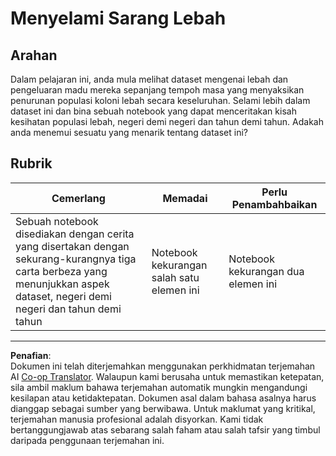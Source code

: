<!--
CO_OP_TRANSLATOR_METADATA:
{
  "original_hash": "680419753c086eef51be86607c623945",
  "translation_date": "2025-08-28T18:47:38+00:00",
  "source_file": "3-Data-Visualization/12-visualization-relationships/assignment.md",
  "language_code": "ms"
}
-->
# Menyelami Sarang Lebah

## Arahan

Dalam pelajaran ini, anda mula melihat dataset mengenai lebah dan pengeluaran madu mereka sepanjang tempoh masa yang menyaksikan penurunan populasi koloni lebah secara keseluruhan. Selami lebih dalam dataset ini dan bina sebuah notebook yang dapat menceritakan kisah kesihatan populasi lebah, negeri demi negeri dan tahun demi tahun. Adakah anda menemui sesuatu yang menarik tentang dataset ini?

## Rubrik

| Cemerlang                                                                                                                                               | Memadai                                 | Perlu Penambahbaikan                     |
| ------------------------------------------------------------------------------------------------------------------------------------------------------- | --------------------------------------- | ---------------------------------------- |
| Sebuah notebook disediakan dengan cerita yang disertakan dengan sekurang-kurangnya tiga carta berbeza yang menunjukkan aspek dataset, negeri demi negeri dan tahun demi tahun | Notebook kekurangan salah satu elemen ini | Notebook kekurangan dua elemen ini       |

---

**Penafian**:  
Dokumen ini telah diterjemahkan menggunakan perkhidmatan terjemahan AI [Co-op Translator](https://github.com/Azure/co-op-translator). Walaupun kami berusaha untuk memastikan ketepatan, sila ambil maklum bahawa terjemahan automatik mungkin mengandungi kesilapan atau ketidaktepatan. Dokumen asal dalam bahasa asalnya harus dianggap sebagai sumber yang berwibawa. Untuk maklumat yang kritikal, terjemahan manusia profesional adalah disyorkan. Kami tidak bertanggungjawab atas sebarang salah faham atau salah tafsir yang timbul daripada penggunaan terjemahan ini.